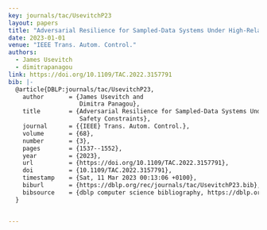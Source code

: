 ```yaml
---
key: journals/tac/UsevitchP23
layout: papers
title: "Adversarial Resilience for Sampled-Data Systems Under High-Relative-Degree Safety Constraints."
date: 2023-01-01
venue: "IEEE Trans. Autom. Control."
authors:
  - James Usevitch
  - dimitrapanagou
link: https://doi.org/10.1109/TAC.2022.3157791
bib: |-
  @article{DBLP:journals/tac/UsevitchP23,
    author       = {James Usevitch and
                    Dimitra Panagou},
    title        = {Adversarial Resilience for Sampled-Data Systems Under High-Relative-Degree
                    Safety Constraints},
    journal      = {{IEEE} Trans. Autom. Control.},
    volume       = {68},
    number       = {3},
    pages        = {1537--1552},
    year         = {2023},
    url          = {https://doi.org/10.1109/TAC.2022.3157791},
    doi          = {10.1109/TAC.2022.3157791},
    timestamp    = {Sat, 11 Mar 2023 00:13:06 +0100},
    biburl       = {https://dblp.org/rec/journals/tac/UsevitchP23.bib},
    bibsource    = {dblp computer science bibliography, https://dblp.org}
  }


---
```


